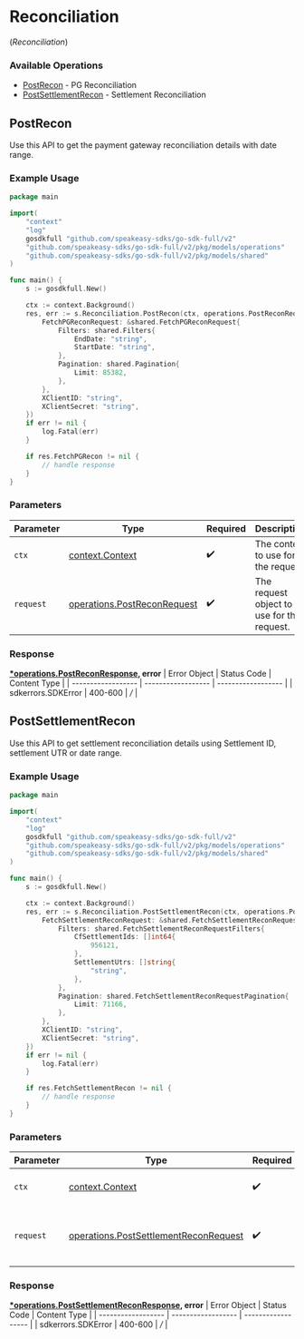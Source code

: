 # Reconciliation
(*Reconciliation*)

### Available Operations

* [PostRecon](#postrecon) - PG Reconciliation
* [PostSettlementRecon](#postsettlementrecon) - Settlement Reconciliation

## PostRecon

Use this API to get the payment gateway reconciliation details with date range.

### Example Usage

```go
package main

import(
	"context"
	"log"
	gosdkfull "github.com/speakeasy-sdks/go-sdk-full/v2"
	"github.com/speakeasy-sdks/go-sdk-full/v2/pkg/models/operations"
	"github.com/speakeasy-sdks/go-sdk-full/v2/pkg/models/shared"
)

func main() {
    s := gosdkfull.New()

    ctx := context.Background()
    res, err := s.Reconciliation.PostRecon(ctx, operations.PostReconRequest{
        FetchPGReconRequest: &shared.FetchPGReconRequest{
            Filters: shared.Filters{
                EndDate: "string",
                StartDate: "string",
            },
            Pagination: shared.Pagination{
                Limit: 85382,
            },
        },
        XClientID: "string",
        XClientSecret: "string",
    })
    if err != nil {
        log.Fatal(err)
    }

    if res.FetchPGRecon != nil {
        // handle response
    }
}
```

### Parameters

| Parameter                                                                      | Type                                                                           | Required                                                                       | Description                                                                    |
| ------------------------------------------------------------------------------ | ------------------------------------------------------------------------------ | ------------------------------------------------------------------------------ | ------------------------------------------------------------------------------ |
| `ctx`                                                                          | [context.Context](https://pkg.go.dev/context#Context)                          | :heavy_check_mark:                                                             | The context to use for the request.                                            |
| `request`                                                                      | [operations.PostReconRequest](../../pkg/models/operations/postreconrequest.md) | :heavy_check_mark:                                                             | The request object to use for the request.                                     |


### Response

**[*operations.PostReconResponse](../../pkg/models/operations/postreconresponse.md), error**
| Error Object       | Status Code        | Content Type       |
| ------------------ | ------------------ | ------------------ |
| sdkerrors.SDKError | 400-600            | */*                |

## PostSettlementRecon

Use this API to get settlement reconciliation details using Settlement ID, settlement UTR or date range.

### Example Usage

```go
package main

import(
	"context"
	"log"
	gosdkfull "github.com/speakeasy-sdks/go-sdk-full/v2"
	"github.com/speakeasy-sdks/go-sdk-full/v2/pkg/models/operations"
	"github.com/speakeasy-sdks/go-sdk-full/v2/pkg/models/shared"
)

func main() {
    s := gosdkfull.New()

    ctx := context.Background()
    res, err := s.Reconciliation.PostSettlementRecon(ctx, operations.PostSettlementReconRequest{
        FetchSettlementReconRequest: &shared.FetchSettlementReconRequest{
            Filters: shared.FetchSettlementReconRequestFilters{
                CfSettlementIds: []int64{
                    956121,
                },
                SettlementUtrs: []string{
                    "string",
                },
            },
            Pagination: shared.FetchSettlementReconRequestPagination{
                Limit: 71166,
            },
        },
        XClientID: "string",
        XClientSecret: "string",
    })
    if err != nil {
        log.Fatal(err)
    }

    if res.FetchSettlementRecon != nil {
        // handle response
    }
}
```

### Parameters

| Parameter                                                                                          | Type                                                                                               | Required                                                                                           | Description                                                                                        |
| -------------------------------------------------------------------------------------------------- | -------------------------------------------------------------------------------------------------- | -------------------------------------------------------------------------------------------------- | -------------------------------------------------------------------------------------------------- |
| `ctx`                                                                                              | [context.Context](https://pkg.go.dev/context#Context)                                              | :heavy_check_mark:                                                                                 | The context to use for the request.                                                                |
| `request`                                                                                          | [operations.PostSettlementReconRequest](../../pkg/models/operations/postsettlementreconrequest.md) | :heavy_check_mark:                                                                                 | The request object to use for the request.                                                         |


### Response

**[*operations.PostSettlementReconResponse](../../pkg/models/operations/postsettlementreconresponse.md), error**
| Error Object       | Status Code        | Content Type       |
| ------------------ | ------------------ | ------------------ |
| sdkerrors.SDKError | 400-600            | */*                |
